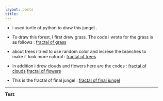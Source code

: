 ```yaml
---
layout: posts
title:
---
```



<!-- 
[my favorite website](http://www.google.com) -->




<!-- 
![alt text]( "Team Picture") -->

- I used turtle of python to draw this jungel . 
- To draw this forest, I first drew grass. The code I wrote for the grass is as follows :
[fractal of grass](../assets/grass_11zon.jpg)

- about trees i tried to use random color and increse the branches to make it look more natural :
[fractal of trees ](../assets/tree_11zon.jpg)

- In addition i drew clouds and flowers here are the codes :
[fractal of clouds](../assets/cloud_11zon.jpg)
[fractal of flowers ](../assets/flower_11zon.jpg)

- This is the fractal of final jungel :
[fractal of final jungel ](../assets/finaljungel_11zon.jpg)




    
    














---
**Test**:

